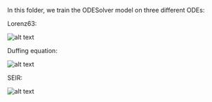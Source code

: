 In this folder, we train the ODESolver model on three different ODEs:

Lorenz63:

![alt text](https://wikimedia.org/api/rest_v1/media/math/render/svg/7928004d58943529a7be774575a62ca436a82a7f)

Duffing equation:

![alt text](https://wikimedia.org/api/rest_v1/media/math/render/svg/4881d84893e137772068573bb1218fc1e2b295cd)

SEIR:


![alt text](https://miro.medium.com/max/1056/1*dXCHv_pSYiMG90efXiFNPQ.png)